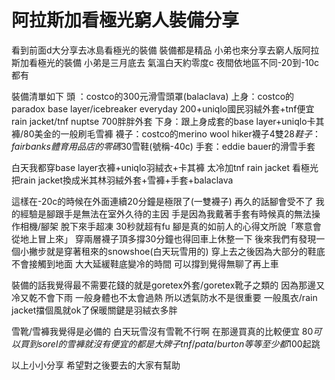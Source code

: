 # 阿拉斯加看極光窮人裝備分享


看到前面d大分享去冰島看極光的裝備 裝備都是精品
小弟也來分享去窮人版阿拉斯加看極光的裝備
小弟是三月底去 氣溫白天約零度c
夜間依地區不同-20到-10c都有

裝備清單如下
頭 ：costco的300元滑雪頭罩(balaclava)
上身：costco的paradox base layer/icebreaker everyday 200+uniqlo國民羽絨外套+tnf便宜rain jacket/tnf nuptse 700胖胖外套
下身：跟上身成套的base layer+uniqlo卡其褲/80美金的一般刷毛雪褲
襪子：costco的merino wool hiker襪子4雙$28
鞋子：fairbanks體育用品店的零碼$30雪鞋(號稱-40c)
手套：eddie bauer的滑雪手套

白天我都穿base layer衣褲+uniqlo羽絨衣+卡其褲 太冷加tnf rain jacket
看極光把rain jacket換成米其林羽絨外套+雪褲+手套+balaclava

這樣在-20c的時候在外面連續20分鐘是極限了(一雙襪子)
再久的話腳會受不了
我的經驗是腳跟手是無法在室外久待的主因
手是因為我戴著手套有時候真的無法操作相機/腳架 脫下來手超凍 30秒就超有fu
腳是真的如前人的心得文所說「寒意會從地上冒上來」
穿兩層襪子頂多撐30分鐘也得回車上休整一下
後來我們有發現一個小撇步就是穿著租來的snowshoe(白天玩雪用的)
穿上去之後因為大部分的鞋底不會接觸到地面
大大延緩鞋底變冷的時間 可以撐到覺得無聊了再上車

裝備的話我覺得最不需要花錢的就是goretex外套/goretex靴子之類的 因為那邊又冷又乾不會下雨 一般身體也不太會過熱 所以透氣防水不是很重要 一般風衣/rain jacket擋個風就ok了保暖關鍵是羽絨衣多胖

雪靴/雪褲我覺得是必備的 白天玩雪沒有雪靴不行啊 在那邊買真的比較便宜 $80可以買到sorel的 雪褲就沒有便宜的 都是大牌子 tnf/pata/burton等等 至少都$100起跳

以上小小分享 希望對之後要去的大家有幫助